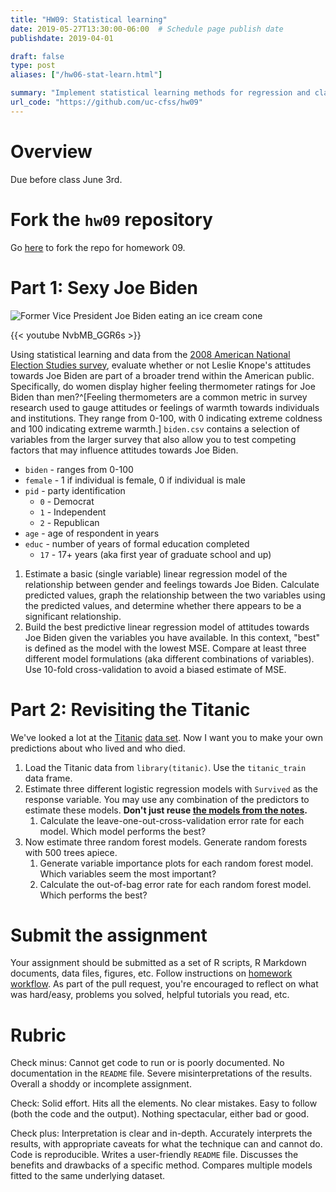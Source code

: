 ```yaml
---
title: "HW09: Statistical learning"
date: 2019-05-27T13:30:00-06:00  # Schedule page publish date
publishdate: 2019-04-01

draft: false
type: post
aliases: ["/hw06-stat-learn.html"]

summary: "Implement statistical learning methods for regression and classification."
url_code: "https://github.com/uc-cfss/hw09"
---
```




# Overview

Due before class June 3rd.

# Fork the `hw09` repository

Go [here](https://github.com/uc-cfss/hw09) to fork the repo for homework 09.

# Part 1: Sexy Joe Biden

![Former Vice President Joe Biden eating an ice cream cone](/img/biden.jpg)

{{< youtube NvbMB_GGR6s >}}

Using statistical learning and data from the [2008 American National Election Studies survey](http://www.electionstudies.org/), evaluate whether or not Leslie Knope's attitudes towards Joe Biden are part of a broader trend within the American public. Specifically, do women display higher feeling thermometer ratings for Joe Biden than men?^[Feeling thermometers are a common metric in survey research used to gauge attitudes or feelings of warmth towards individuals and institutions. They range from 0-100, with 0 indicating extreme coldness and 100 indicating extreme warmth.] `biden.csv` contains a selection of variables from the larger survey that also allow you to test competing factors that may influence attitudes towards Joe Biden.

* `biden` - ranges from 0-100
* `female` - 1 if individual is female, 0 if individual is male
* `pid` - party identification
    * `0` - Democrat
    * `1` - Independent
    * `2` - Republican
* `age` - age of respondent in years
* `educ` - number of years of formal education completed
    * `17` - 17+ years (aka first year of graduate school and up)

1. Estimate a basic (single variable) linear regression model of the relationship between gender and feelings towards Joe Biden. Calculate predicted values, graph the relationship between the two variables using the predicted values, and determine whether there appears to be a significant relationship.
1. Build the best predictive linear regression model of attitudes towards Joe Biden given the variables you have available. In this context, "best" is defined as the model with the lowest MSE. Compare at least three different model formulations (aka different combinations of variables). Use 10-fold cross-validation to avoid a biased estimate of MSE.

# Part 2: Revisiting the Titanic

We've looked a lot at the [Titanic](/notes/logistic-regression/) [data set](/notes/decision-trees/). Now I want you to make your own predictions about who lived and who died.

1. Load the Titanic data from `library(titanic)`. Use the `titanic_train` data frame.
1. Estimate three different logistic regression models with `Survived` as the response variable. You may use any combination of the predictors to estimate these models. **Don't just reuse [the models from the notes](/notes/logistic-regression/#logistic_regression).**
    1. Calculate the leave-one-out-cross-validation error rate for each model. Which model performs the best?
1. Now estimate three random forest models. Generate random forests with 500 trees apiece.
    1. Generate variable importance plots for each random forest model. Which variables seem the most important?
    1. Calculate the out-of-bag error rate for each random forest model. Which performs the best?

# Submit the assignment

Your assignment should be submitted as a set of R scripts, R Markdown documents, data files, figures, etc. Follow instructions on [homework workflow](/faq/homework-guidelines/#homework-workflow). As part of the pull request, you're encouraged to reflect on what was hard/easy, problems you solved, helpful tutorials you read, etc.

# Rubric

Check minus: Cannot get code to run or is poorly documented. No documentation in the `README` file. Severe misinterpretations of the results. Overall a shoddy or incomplete assignment.

Check: Solid effort. Hits all the elements. No clear mistakes. Easy to follow (both the code and the output). Nothing spectacular, either bad or good.

Check plus: Interpretation is clear and in-depth. Accurately interprets the results, with appropriate caveats for what the technique can and cannot do. Code is reproducible. Writes a user-friendly `README` file. Discusses the benefits and drawbacks of a specific method. Compares multiple models fitted to the same underlying dataset.
